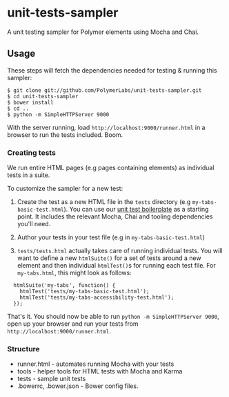 unit-tests-sampler
====================

A unit testing sampler for Polymer elements using Mocha and Chai.

## Usage

These steps will fetch the dependencies needed for testing & running this sampler:

```
$ git clone git://github.com/PolymerLabs/unit-tests-sampler.git
$ cd unit-tests-sampler
$ bower install
$ cd ..
$ python -m SimpleHTTPServer 9000
```

With the server running, load `http://localhost:9000/runner.html` in a browser to run the tests included. Boom.


### Creating tests

We run entire HTML pages (e.g pages containing elements) as individual tests in a suite. 

To customize the sampler for a new test:

1. Create the test as a new HTML file in the `tests` directory (e.g `my-tabs-basic-test.html`). You can use our [unit test boilerplate](https://raw.githubusercontent.com/PolymerLabs/unit-tests-sampler/master/tests/sample-test.html) as a starting point. It includes the relevant Mocha, Chai and tooling dependencies you'll need.
2. Author your tests in your test file (e.g in `my-tabs-basic-test.html`)

3. `tests/tests.html` actually takes care of running individual tests. You will want to define a new `htmlSuite()` for a set of tests around a new element and then individual `htmlTest()`s for running each test file. For `my-tabs.html`, this might look as follows:

```
  htmlSuite('my-tabs', function() {
    htmlTest('tests/my-tabs-basic-test.html');
    htmlTest('tests/my-tabs-accessibility-test.html');
  });
```

That's it. You should now be able to run `python -m SimpleHTTPServer 9000`, open up your browser and run your tests from `http://localhost:9000/runner.html`.

### Structure

* runner.html - automates running Mocha with your tests
* tools - helper tools for HTML tests with Mocha and Karma
* tests - sample unit tests
* .bowerrc, .bower.json - Bower config files.

